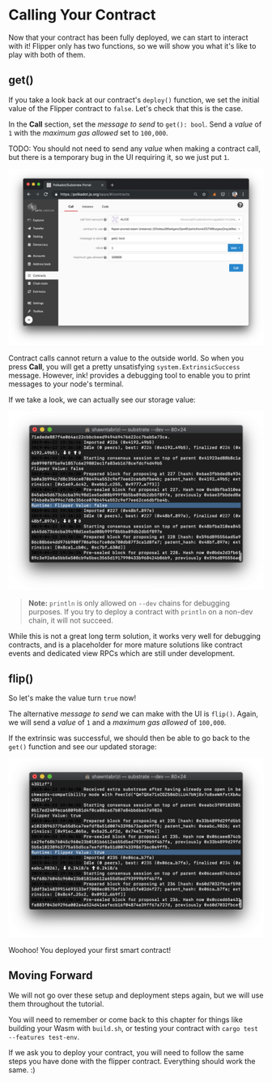 Calling Your Contract
===

Now that your contract has been fully deployed, we can start to interact with it! Flipper only has two functions, so we will show you what it's like to play with both of them.

## get()

If you take a look back at our contract's `deploy()` function, we set the initial value of the Flipper contract to `false`. Let's check that this is the case.

In the **Call** section, set the _message to send_ to `get(): bool`. Send a _value_ of `1` with the _maximum gas allowed_ set to `100,000`.

TODO: You should not need to send any _value_ when making a contract call, but there is a temporary bug in the UI requiring it, so we just put `1`.

![An image of the Contracts call page](./assets/flipper-call-page.png)

Contract calls cannot return a value to the outside world. So when you press **Call**, you will get a pretty unsatisfying `system.ExtrinsicSuccess` message. However, ink! provides a debugging tool to enable you to print messages to your node's terminal.

If we take a look, we can actually see our storage value:

![An image of println in the terminal for Flipper with false](./assets/flipper-println-false.png)

> **Note:** `println` is only allowed on `--dev` chains for debugging purposes. If you try to deploy a contract with `println` on a non-dev chain, it will not succeed.

While this is not a great long term solution, it works very well for debugging contracts, and is a placeholder for more mature solutions like contract events and dedicated view RPCs which are still under development.

## flip()

So let's make the value turn `true` now!

The alternative _message to send_ we can make with the UI is `flip()`. Again, we will send a _value_ of `1` and a _maximum gas allowed_ of `100,000`.

If the extrinsic was successful, we should then be able to go back to the `get()` function and see our updated storage:

![An image of println in the terminal for Flipper with true](./assets/flipper-println-true.png)

Woohoo! You deployed your first smart contract!

## Moving Forward

We will not go over these setup and deployment steps again, but we will use them throughout the tutorial.

You will need to remember or come back to this chapter for things like building your Wasm with `build.sh`, or testing your contract with `cargo test --features test-env`.

If we ask you to deploy your contract, you will need to follow the same steps you have done with the flipper contract. Everything should work the same. :)
